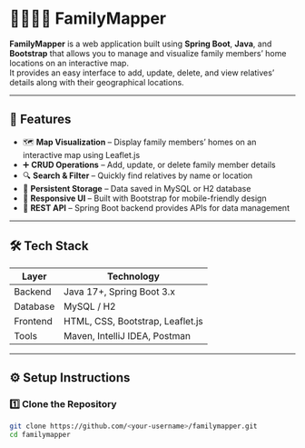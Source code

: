 # 👨‍👩‍👧‍👦 FamilyMapper

**FamilyMapper** is a web application built using **Spring Boot**, **Java**, and **Bootstrap** that allows you to manage and visualize family members’ home locations on an interactive map.  
It provides an easy interface to add, update, delete, and view relatives’ details along with their geographical locations.

---

## 🚀 Features

- 🗺️ **Map Visualization** – Display family members’ homes on an interactive map using Leaflet.js  
- ➕ **CRUD Operations** – Add, update, or delete family member details  
- 🔍 **Search & Filter** – Quickly find relatives by name or location  
- 💾 **Persistent Storage** – Data saved in MySQL or H2 database  
- 🧩 **Responsive UI** – Built with Bootstrap for mobile-friendly design  
- 🔐 **REST API** – Spring Boot backend provides APIs for data management  

---

## 🛠️ Tech Stack

| Layer       | Technology |
|------------|-------------|
| Backend     | Java 17+, Spring Boot 3.x |
| Database    | MySQL / H2 |
| Frontend    | HTML, CSS, Bootstrap, Leaflet.js |
| Tools       | Maven, IntelliJ IDEA, Postman |

---

## ⚙️ Setup Instructions

### 1️⃣ Clone the Repository
```bash
git clone https://github.com/<your-username>/familymapper.git
cd familymapper

